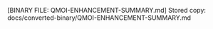 [BINARY FILE: QMOI-ENHANCEMENT-SUMMARY.md]
Stored copy: docs/converted-binary/QMOI-ENHANCEMENT-SUMMARY.md
